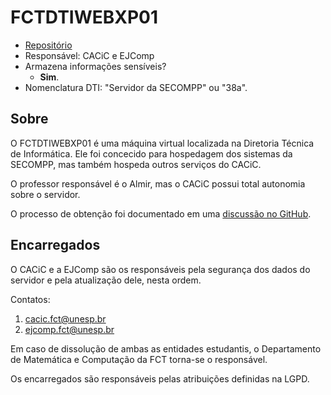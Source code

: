 # FCTDTIWEBXP01

- [Repositório](https://github.com/cacic-fct/server-FCTDTIWEBXP01)
- Responsável: CACiC e EJComp
- Armazena informações sensíveis?
  - **Sim**.
- Nomenclatura DTI: "Servidor da SECOMPP" ou "38a".

## Sobre

O FCTDTIWEBXP01 é uma máquina virtual localizada na Diretoria Técnica de Informática. Ele foi concecido para hospedagem dos sistemas da SECOMPP, mas também hospeda outros serviços do CACiC.

O professor responsável é o Almir, mas o CACiC possui total autonomia sobre o servidor.

O processo de obtenção foi documentado em uma [discussão no GitHub](https://github.com/cacic-fct/fct-app/discussions/182#discussioncomment-9413541).

## Encarregados

O CACiC e a EJComp são os responsáveis pela segurança dos dados do servidor e pela atualização dele, nesta ordem.

Contatos:

1. cacic.fct@unesp.br
1. ejcomp.fct@unesp.br

Em caso de dissolução de ambas as entidades estudantis, o Departamento de Matemática e Computação da FCT torna-se o responsável.

Os encarregados são responsáveis pelas atribuições definidas na LGPD.
